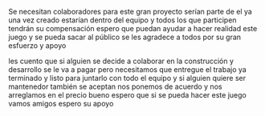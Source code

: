 Se necesitan colaboradores para este gran proyecto serían parte de el ya una vez creado estarían dentro del equipo y todos los que participen tendrán su compensación espero que puedan ayudar a hacer realidad este juego y se pueda sacar al público se les agradece a todos por su gran esfuerzo y apoyo 

les cuento que si alguien se decide a colaborar en la construcción y desarrollo se le va a pagar pero necesitamos que entregue el trabajo ya terminado y listo para juntarlo con todo el equipo y si alguien quiere ser mantenedor también se aceptan nos ponemos de acuerdo y nos arreglamos en el precio bueno espero que si se pueda hacer este juego vamos amigos espero su apoyo